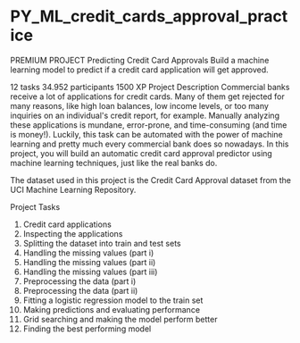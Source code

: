 # PY_ML_credit_cards_approval_practice

PREMIUM PROJECT
Predicting Credit Card Approvals
Build a machine learning model to predict if a credit card application will get approved.

12 tasks
34.952 participants
1500 XP
Project Description
Commercial banks receive a lot of applications for credit cards. Many of them get rejected for many reasons, like high loan balances, low income levels, or too many inquiries on an individual's credit report, for example. Manually analyzing these applications is mundane, error-prone, and time-consuming (and time is money!). Luckily, this task can be automated with the power of machine learning and pretty much every commercial bank does so nowadays. In this project, you will build an automatic credit card approval predictor using machine learning techniques, just like the real banks do.

The dataset used in this project is the Credit Card Approval dataset from the UCI Machine Learning Repository.

Project Tasks
1. Credit card applications
2. Inspecting the applications
3. Splitting the dataset into train and test sets
4. Handling the missing values (part i)
5. Handling the missing values (part ii)
6. Handling the missing values (part iii)
7. Preprocessing the data (part i)
8. Preprocessing the data (part ii)
9. Fitting a logistic regression model to the train set
10. Making predictions and evaluating performance
11. Grid searching and making the model perform better
12. Finding the best performing model
